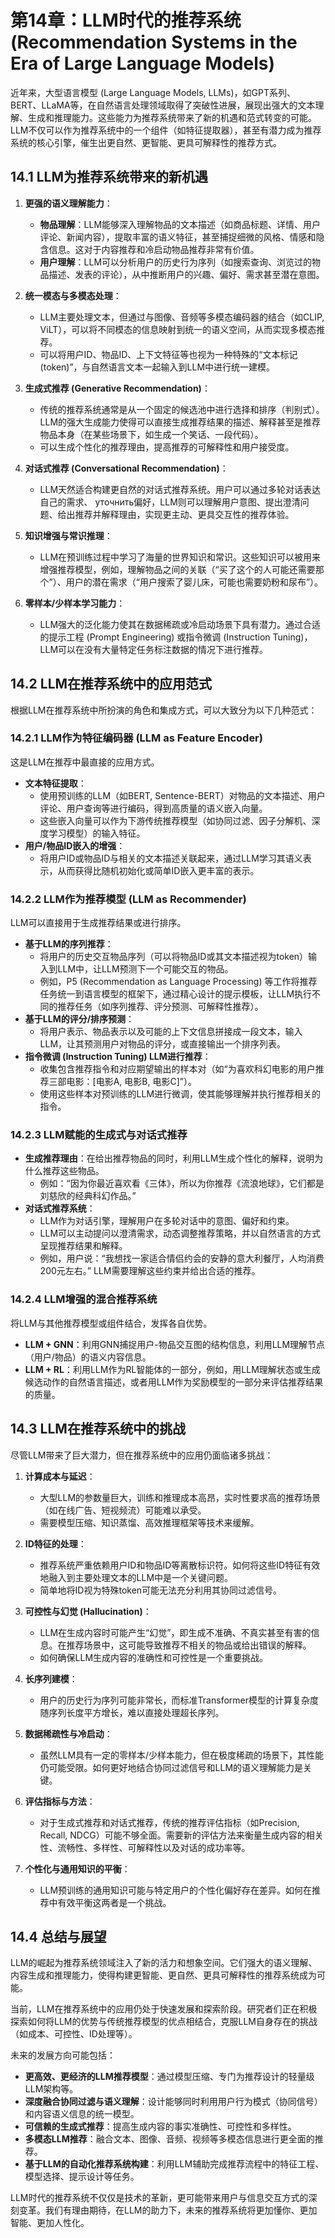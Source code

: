 # 第14章：LLM时代的推荐系统 (Recommendation Systems in the Era of Large Language Models)

近年来，大型语言模型 (Large Language Models, LLMs)，如GPT系列、BERT、LLaMA等，在自然语言处理领域取得了突破性进展，展现出强大的文本理解、生成和推理能力。这些能力为推荐系统带来了新的机遇和范式转变的可能。LLM不仅可以作为推荐系统中的一个组件（如特征提取器），甚至有潜力成为推荐系统的核心引擎，催生出更自然、更智能、更具可解释性的推荐方式。

## 14.1 LLM为推荐系统带来的新机遇

1.  **更强的语义理解能力**：
    *   **物品理解**：LLM能够深入理解物品的文本描述（如商品标题、详情、用户评论、新闻内容），提取丰富的语义特征，甚至捕捉细微的风格、情感和隐含信息。这对于内容推荐和冷启动物品推荐非常有价值。
    *   **用户理解**：LLM可以分析用户的历史行为序列（如搜索查询、浏览过的物品描述、发表的评论），从中推断用户的兴趣、偏好、需求甚至潜在意图。

2.  **统一模态与多模态处理**：
    *   LLM主要处理文本，但通过与图像、音频等多模态编码器的结合（如CLIP, ViLT），可以将不同模态的信息映射到统一的语义空间，从而实现多模态推荐。
    *   可以将用户ID、物品ID、上下文特征等也视为一种特殊的“文本标记 (token)”，与自然语言文本一起输入到LLM中进行统一建模。

3.  **生成式推荐 (Generative Recommendation)**：
    *   传统的推荐系统通常是从一个固定的候选池中进行选择和排序（判别式）。LLM的强大生成能力使得可以直接生成推荐结果的描述、解释甚至是推荐物品本身（在某些场景下，如生成一个笑话、一段代码）。
    *   可以生成个性化的推荐理由，提高推荐的可解释性和用户接受度。

4.  **对话式推荐 (Conversational Recommendation)**：
    *   LLM天然适合构建更自然的对话式推荐系统。用户可以通过多轮对话表达自己的需求、 уточнить偏好，LLM则可以理解用户意图、提出澄清问题、给出推荐并解释理由，实现更主动、更具交互性的推荐体验。

5.  **知识增强与常识推理**：
    *   LLM在预训练过程中学习了海量的世界知识和常识。这些知识可以被用来增强推荐模型，例如，理解物品之间的关联（“买了这个的人可能还需要那个”）、用户的潜在需求（“用户搜索了婴儿床，可能也需要奶粉和尿布”）。

6.  **零样本/少样本学习能力**：
    *   LLM强大的泛化能力使其在数据稀疏或冷启动场景下具有潜力。通过合适的提示工程 (Prompt Engineering) 或指令微调 (Instruction Tuning)，LLM可以在没有大量特定任务标注数据的情况下进行推荐。

## 14.2 LLM在推荐系统中的应用范式

根据LLM在推荐系统中所扮演的角色和集成方式，可以大致分为以下几种范式：

### 14.2.1 LLM作为特征编码器 (LLM as Feature Encoder)

这是LLM在推荐中最直接的应用方式。

*   **文本特征提取**：
    *   使用预训练的LLM（如BERT, Sentence-BERT）对物品的文本描述、用户评论、用户查询等进行编码，得到高质量的语义嵌入向量。
    *   这些嵌入向量可以作为下游传统推荐模型（如协同过滤、因子分解机、深度学习模型）的输入特征。
*   **用户/物品ID嵌入的增强**：
    *   将用户ID或物品ID与相关的文本描述关联起来，通过LLM学习其语义表示，从而获得比随机初始化或简单ID嵌入更丰富的表示。

### 14.2.2 LLM作为推荐模型 (LLM as Recommender)

LLM可以直接用于生成推荐结果或进行排序。

*   **基于LLM的序列推荐**：
    *   将用户的历史交互物品序列（可以将物品ID或其文本描述视为token）输入到LLM中，让LLM预测下一个可能交互的物品。
    *   例如，P5 (Recommendation as Language Processing) 等工作将推荐任务统一到语言模型的框架下，通过精心设计的提示模板，让LLM执行不同的推荐任务（如序列推荐、评分预测、可解释性推荐）。
*   **基于LLM的评分/排序预测**：
    *   将用户表示、物品表示以及可能的上下文信息拼接成一段文本，输入LLM，让其预测用户对物品的评分，或直接输出一个排序列表。
*   **指令微调 (Instruction Tuning) LLM进行推荐**：
    *   收集包含推荐指令和对应期望输出的样本对（如“为喜欢科幻电影的用户推荐三部电影：[电影A, 电影B, 电影C]”）。
    *   使用这些样本对预训练的LLM进行微调，使其能够理解并执行推荐相关的指令。

### 14.2.3 LLM赋能的生成式与对话式推荐

*   **生成推荐理由**：在给出推荐物品的同时，利用LLM生成个性化的解释，说明为什么推荐这些物品。
    *   例如：“因为你最近喜欢看《三体》，所以为你推荐《流浪地球》，它们都是刘慈欣的经典科幻作品。”
*   **对话式推荐系统**：
    *   LLM作为对话引擎，理解用户在多轮对话中的意图、偏好和约束。
    *   LLM可以主动提问以澄清需求，动态调整推荐策略，并以自然语言的方式呈现推荐结果和解释。
    *   例如，用户说：“我想找一家适合情侣约会的安静的意大利餐厅，人均消费200元左右。” LLM需要理解这些约束并给出合适的推荐。

### 14.2.4 LLM增强的混合推荐系统

将LLM与其他推荐模型或组件结合，发挥各自优势。

*   **LLM + GNN**：利用GNN捕捉用户-物品交互图的结构信息，利用LLM理解节点（用户/物品）的语义内容信息。
*   **LLM + RL**：利用LLM作为RL智能体的一部分，例如，用LLM理解状态或生成候选动作的自然语言描述，或者用LLM作为奖励模型的一部分来评估推荐结果的质量。

## 14.3 LLM在推荐系统中的挑战

尽管LLM带来了巨大潜力，但在推荐系统中的应用仍面临诸多挑战：

1.  **计算成本与延迟**：
    *   大型LLM的参数量巨大，训练和推理成本高昂，实时性要求高的推荐场景（如在线广告、短视频流）可能难以承受。
    *   需要模型压缩、知识蒸馏、高效推理框架等技术来缓解。

2.  **ID特征的处理**：
    *   推荐系统严重依赖用户ID和物品ID等离散标识符。如何将这些ID特征有效地融入到主要处理文本的LLM中是一个关键问题。
    *   简单地将ID视为特殊token可能无法充分利用其协同过滤信号。

3.  **可控性与幻觉 (Hallucination)**：
    *   LLM在生成内容时可能产生“幻觉”，即生成不准确、不真实甚至有害的信息。在推荐场景中，这可能导致推荐不相关的物品或给出错误的解释。
    *   如何确保LLM生成内容的准确性和可控性是一个重要挑战。

4.  **长序列建模**：
    *   用户的历史行为序列可能非常长，而标准Transformer模型的计算复杂度随序列长度平方增长，难以直接处理超长序列。

5.  **数据稀疏性与冷启动**：
    *   虽然LLM具有一定的零样本/少样本能力，但在极度稀疏的场景下，其性能仍可能受限。如何更好地结合协同过滤信号和LLM的语义理解能力是关键。

6.  **评估指标与方法**：
    *   对于生成式推荐和对话式推荐，传统的推荐评估指标（如Precision, Recall, NDCG）可能不够全面。需要新的评估方法来衡量生成内容的相关性、流畅性、多样性、可解释性以及对话的成功率等。

7.  **个性化与通用知识的平衡**：
    *   LLM预训练的通用知识可能与特定用户的个性化偏好存在差异。如何在推荐中有效平衡这两者是一个挑战。

## 14.4 总结与展望

LLM的崛起为推荐系统领域注入了新的活力和想象空间。它们强大的语义理解、内容生成和推理能力，使得构建更智能、更自然、更具可解释性的推荐系统成为可能。

当前，LLM在推荐系统中的应用仍处于快速发展和探索阶段。研究者们正在积极探索如何将LLM的优势与传统推荐模型的优点相结合，克服LLM自身存在的挑战（如成本、可控性、ID处理等）。

未来的发展方向可能包括：
*   **更高效、更经济的LLM推荐模型**：通过模型压缩、专门为推荐设计的轻量级LLM架构等。
*   **深度融合协同过滤与语义理解**：设计能够同时利用用户行为模式（协同信号）和内容语义信息的统一模型。
*   **可信赖的生成式推荐**：提高生成内容的事实准确性、可控性和多样性。
*   **多模态LLM推荐**：融合文本、图像、音频、视频等多模态信息进行更全面的推荐。
*   **基于LLM的自动化推荐系统构建**：利用LLM辅助完成推荐流程中的特征工程、模型选择、提示设计等任务。

LLM时代的推荐系统不仅仅是技术的革新，更可能带来用户与信息交互方式的深刻变革。我们有理由期待，在LLM的助力下，未来的推荐系统将更加懂你、更加智能、更加人性化。